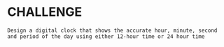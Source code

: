 # CHALLENGE

    Design a digital clock that shows the accurate hour, minute, second and period of the day using either 12-hour time or 24 hour time
